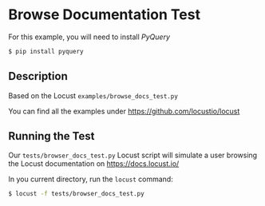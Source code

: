 # Browse Documentation Test

For this example, you will need to install _PyQuery_

```bash
$ pip install pyquery
```

## Description

Based on the Locust `examples/browse_docs_test.py`

You can find all the examples under https://github.com/locustio/locust

## Running the Test

Our `tests/browser_docs_test.py` Locust script will simulate a user browsing the Locust documentation on https://docs.locust.io/

In you current directory, run the `locust` command:

```bash
$ locust -f tests/browser_docs_test.py
```

